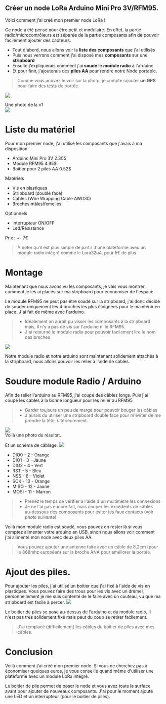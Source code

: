 Créer un node LoRa Arduino Mini Pro 3V/RFM95.
----
Voici comment j'ai créé mon premier node LoRa !

Ce node a été pensé pour être petit et modulaire.
En effet, la partie radio/microcontrôleurs est séparée de la partie composants afin de pouvoir facilement ajouter des capteurs.

* Tout d'abord, nous allons voir la **liste des composants** que j'ai utilisés
* Puis nous verrons comment j'ai disposé mes **composants** sur une **stripboard**
* Ensuite j'expliquerais comment j'ai **soudé** le **module radio** à l'arduino
* Et pour finir, j'ajouterais des **piles AA** pour rendre notre Node portable.

> Comme vous pouvez le voir sur la photo, je compte rajouter **un GPS** pour faire des tests de portée.

![](images/miniproRFM95_ttn_v2.jpg)   

Une photo de la v1   
![](images/miniproRFM95_ttn_v1.jpg)

# Liste du matériel
Pour mon premier node, j'ai utilisé les composants que j'avais à ma disposition.
* Arduino Mini Pro 3V 2.30$
* Module RFM95 4.95$
* Boitier pour 2 piles AA 0.52$

Matériels
* Vis en plastiques
* Stripboard (double face)
* Cables (Wire Wrapping Cable AWG30)
* Broches mâles/femelles

Optionnels
* Interrupteur ON/OFF
* Led/Résistance

Prix : +- 7€

> À noter qu'il est plus simple de partir d'une plateforme avec un module radio intégré comme le Lora32u4, pour 5€ de plus.

# Montage
Maintenant que nous avons vu les composants, je vais vous montrer comment je les ai placés sur ma stripboard pour économiser de l'espace.    

Le module RFM95 ne peut pas être soudé sur la stripboard, j'ai donc décidé de souder uniquement les 4 broches les plus éloignées pour le maintenir en place.
J'ai fait de même avec l'arduino.

> * Idéalement on aurait pu visser les composants à la stripboard mais, il n'y a pas de vis sur l'arduino ni le RFM95.
> * J'ai retourné le module radio pour pouvoir facilement lire le nom des broches 


![](images/loraNode.png)

Notre module radio et notre arduino sont maintenant solidement attachés à la stripboard, nous allons pouvoir les relier à l'aide de câbles.


# Soudure module Radio / Arduino
Afin de relier l'arduino au RFM95, j'ai coupé des câbles longs.
Puis j'ai coupé les câbles à la bonne longueur pour les relier au RFM95
> - Garder toujours un peu de marge pour pouvoir bouger les câbles
> - J'aurais du utiliser une stripboard double face pour m'éviter de me prendre la tête, ultérieurement.

![](images/miniproRFM95_ttn_v2_modules.JPG)   
Voilà une photo du résultat.

Et un schéma de câblage.
![](images/loraNode2.png)
* DIO0 - 2  - Orange
* DIO1 - 3  - Jaune
* DIO2 - 4  - Vert
* RST  - 5  - Bleu
* NSS  - 6  - Violet
* SCK  - 13 - Orange
* MISO - 12 - Jaune
* MOSI - 11 - Marron


> * Prenez le temps de vérifier à l'aide d'un multimètre les connexions 
> * Je ne l'ai pas encore fait, mais couper les excédents de câbles au-dessous des composants pour éviter les faux contacts (voir photo suivante)

Voilà mon module radio est soudé, vous pouvez en rester là si vous comptez alimenter votre arduino en USB, sinon nous allons voir comment j'ai alimenté mon node avec deux piles AA.

> Vous pouvez ajouter une antenne faite avec un câble de 8,2cm (pour le 868mhz européen) sur la broche ANA pour améliorer la portée.

# Ajout des piles.
Pour ajouter les piles, j'ai utilisé un boitier que j'ai fixé à l'aide de vis en plastiques.
Vous pouvez faire des trous pour les vis avec un drémel, personnellement je me suis contenté de le faire avec un couteau, vu que ma stripboard est facile à percer.
![](images/miniproRFM95_ttn_v2_side.jpg)

Le boitier de piles se pose au-dessus de l'arduino et du module radio, il n'est pas très solidement fixé mais peut du coup se retirer facilement.

> J'ai remplacé (difficilement) les câbles du boitier de piles avec mes câbles.

# Conclusion
Voilà comment j'ai créé mon premier node.
Si vous ne cherchez pas à économiser quelques euros, je vous conseille quand même d'utiliser une plateforme avec un module LoRa intégré.

Le boitier de pile permet de poser le node et vous avez toute la surface avant pour ajouter de nouveaux composants.
J'ai pour le moment ajouté une LED et un interrupteur (pour le boitier de piles).
